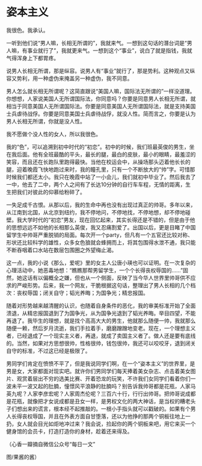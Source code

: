 # 姿本主义

我很色。我承认。 

一听到他们说“男人嘛，长相无所谓的”，我就来气。一想到这句话的潛台词是“男人嘛，有事业就行了”，我就更来气。一想到这个“事业”，说白了就是指钱，我就气得浑身上下都胃疼。 

说男人长相无所谓，那是纵容。说男人有“事业”就行了，那是势利。这种观点又纵容又势利，用一种虚伪来掩盖另一种虚伪，我不同意。 

男人怎么就长相无所谓呢？这简直跟说“美国人嘛，国际法无所谓的”一样没道理。你想想，人家说美国人无所谓国际法，你同意吗？你要是同意男人长相无所谓，就相当于同意美国人无所谓国际法。你要是同意美国人无所谓国际法，就是支持美国士兵虐待战俘。你要是同意美国士兵虐待战俘，就没人性。简而言之，你要是认为男人长相无所谓，你就是没人性。 

我不愿做个没人性的女人，所以我很色。 

我的“色”，可以追溯到初中时代的“初恋”。初中的时候，我们班最英俊的男生，坐在我后面。他有全班最酷的平头，最长的腿，最白的皮肤，最小的眼睛，最羞涩的笑容，而且还在长跑队里跑得最快。当他在校运会中，从操场那头迈着他长长的腿，迎着晚霞飞快地跑过来时，我的瞳孔里，只有一个不断放大的“帅”字。可惜那时候我们都还太小。我只在晚霞中站了一小会儿，我们就初中毕业了。然后我去了一中，他去了二中，两个人之间有了长达10分钟的自行车车程，无情的距离，生生把我们对彼此的仰慕给粉碎了。 

一失足成千古恨。从那以后，我的生命中再也没有出现过真正的帅哥。多年以来，从江南到北国，从北京到纽约，我不停地问，不停地找，不停地想，却不停地碰壁。我大学时代的“初恋”男友，现在回忆起来，其实长得还是不错的，但是由于他的思想远远不如他的长相那么英俊，我又忍痛割爱了。出国以后，更是目睹了中国留学生中帅哥严重脱销的局面。每次开一个party，但凡有一个五官还比较对称、形状还比较科学的雄性，众多女色狼就会蜂拥而上，将其包围得水泄不通，我只能不断吞咽着口水站在数层包围圈之外望梅止渴。 

这一点，我的小说《那么，爱呢》里的女主人公唐小瑛也可以证明。在一次复杂的心理活动中，她恶毒地想：“瞧瞧那帮男留学生，一个个长得丧权辱国的……”固然，她这话有以偏概全之嫌，但也从一个侧面，反映了当今华人世界里帅哥供不应求的严峻形势。后来，我一个网友，干脆根据这句话，整理出了男人长相的几个档次：丧权辱国；闭关自守；韬光养晦；为国争光；精忠报国。 

随着对形势越来越清醒的认识，也随着自身条件的恶化，我的审美标准开始了全面溃退，从精忠报国退到了为国争光，从为国争光退到了韬光养晦。举目四望，不能再退了。我毕生的理想，就是找个高高大大的男生，他就那么随便一帅，我就那么随便一赖，然后岁月流逝，我们手拉着手，磨磨蹭蹭地变老。现在，一个理想主义者，已经退成了一个现实主义者，再退，就成了卖国主义者了。做人还是要有底线的。当然，如果对方思想很帅，性格很帅，钱包很帅，我还可以咬咬牙，退到闭关自守的标准，不过这已经是极限了。 

男同学们肯定在愤愤不平了，但是我说同学们啊，在一个“姿本主义”的世界里，是男是女，大家都面对现实吧。就许你们男同学们每天捧着美女杂志、点击着美女图片、观赏着层出不穷的选美比赛、开着恐龙的玩笑，不许我们女同学们看着你们一波未平一波又起的肚腩，憧憬风平浪静的肚腩吗？别告诉我帅哥都是花瓶，人家马英九呢？人家李彦宏呢？人家周杰伦呢？三百六十行，行行出帅哥。把帅哥说成都是花瓶，就像把才女说成都是丑女一样，是男权文化的两大神话，是当权的糟老头子们想出来的谎言，根本经不起推敲的。一根小手指头就可以戳破的。如果有个男人长得丧权辱国，并且在外表方面自甘堕落，还以为他挣的那两个铜板往地上一扔，女人就会目光如炬地冲过来？我会说，捡起你的两个铜板来吧，用它来买一个健身馆的会员卡，打造打造你的身材，趁着还来得及。 

（心香一瓣摘自微信公众号“每日一文” 

图/果酱的酱）